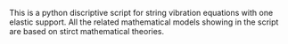 This is a python discriptive script for string vibration equations with one elastic support. All the related mathematical models showing in the script are based on stirct mathematical theories.
